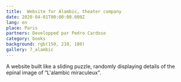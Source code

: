 ```yaml
---
title:  Website for Alambic, theater company
date: 2020-04-01T00:00:00.000Z
lang: en
place: Paris
partners: Developped par Pedro Cardoso
category: books
background: rgb(150, 210, 180)
gallery: 7_alambic
---
```

A website built like a sliding puzzle, randomly displaying details of the epinal image of “L'alambic miraculeux".
